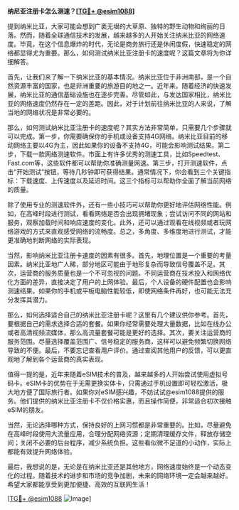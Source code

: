 **纳尼亚注册卡怎么测速？[[TG💪+ @esim1088](https://t.me/s/esim1088)]**

提到纳米比亚，大家可能会想到广袤无垠的大草原、独特的野生动物和绚丽的日落。然而，随着全球通信技术的发展，越来越多的人开始关注纳米比亚的网络速度。毕竟，在这个信息爆炸的时代，无论是商务旅行还是休闲度假，快速稳定的网络都显得尤为重要。那么，如何测试纳米比亚注册卡的速度呢？这篇文章将为你详细解答。

首先，让我们来了解一下纳米比亚的基本情况。纳米比亚位于非洲南部，是一个自然资源丰富的国家，也是非洲重要的旅游目的地之一。近年来，随着经济的快速发展，纳米比亚的通信基础设施也在逐步完善。尽管如此，与发达国家相比，纳米比亚的网络速度仍然存在一定的差距。因此，对于计划前往纳米比亚的人来说，了解当地的网络状况是非常必要的。

那么，如何测试纳米比亚注册卡的速度呢？其实方法非常简单，只需要几个步骤就可以完成。第一步，你需要确保你的手机或设备支持4G网络。纳米比亚目前的移动网络主要以4G为主，因此如果你的设备不支持4G，可能会影响测试结果。第二步，下载一款网络测速软件。市面上有许多优秀的测速工具，比如Speedtest、Fast.com等，这些软件都可以帮助你准确测量网速。第三步，打开测速软件，点击“开始测试”按钮，等待几秒钟即可获得结果。通常情况下，你会看到三个关键指标：下载速度、上传速度以及延迟时间。这三个指标可以帮助你全面了解当前网络的质量。

除了使用专业的测速软件外，还有一些小技巧可以帮助你更好地评估网络性能。例如，在高峰时段进行测试，看看网络是否会出现拥堵现象；尝试访问不同的网站和服务，观察加载时间和响应速度的变化。此外，还可以通过观看在线视频或者玩网络游戏的方式来直观感受网络的流畅度。总之，多角度、多维度地进行测试，才能更准确地判断网络的实际表现。

当然，影响纳米比亚注册卡速度的因素有很多。首先，地理位置是一个重要的考量因素。纳米比亚地广人稀，部分地区可能由于地形复杂而导致信号覆盖不足。其次，运营商的服务质量也是一个不可忽视的问题。不同运营商在技术投入和网络优化方面的差异，直接决定了用户的上网体验。最后，个人设备的硬件配置也会影响测速结果。如果你的手机或平板电脑性能较低，即使网络条件再好，也可能无法充分发挥其潜力。

那么，如何选择适合自己的纳米比亚注册卡呢？这里有几个建议供你参考。首先，要根据自己的需求选择合适的套餐。如果你经常需要处理大量数据，比如在线办公或者高清视频流媒体，那么高流量套餐可能是更好的选择。其次，要关注运营商的服务范围。尽量选择覆盖范围广、信号稳定的服务商，这样可以避免频繁切换网络导致的不便。最后，不要忘记查看用户评价。通过查阅其他用户的反馈，可以更直观地了解到各个运营商的真实表现。

值得一提的是，近年来随着eSIM技术的普及，越来越多的人开始尝试使用虚拟号码卡。eSIM卡的优势在于无需更换实体卡，只需通过手机设置即可轻松激活，极大地方便了国际旅行者。如果你对eSIM感兴趣，不妨试试@esim1088提供的服务。他们提供的纳米比亚注册卡不仅价格实惠，而且操作简便，非常适合初次接触eSIM的朋友。

当然，无论选择哪种方式，保持良好的上网习惯都是非常重要的。比如，尽量避免在高峰时段使用大流量应用，合理分配网络资源；定期清理缓存文件，释放存储空间；关闭不必要的后台程序，减少系统负担。这些看似微不足道的小动作，实际上都能有效提升网络体验。

最后，我想说的是，无论是在纳米比亚还是其他地方，网络速度始终是一个动态变化的过程。随着技术的进步和市场的竞争加剧，未来的网络环境一定会越来越好。希望大家都能享受到更加便捷、高效的互联网生活！

[[TG💪+ @esim1088](https://t.me/s/esim1088) ![Image](https://i.postimg.cc/4NQfJmqS/Snipaste-2025-05-13-00-14-12.png)]